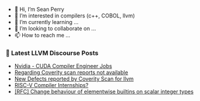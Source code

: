 - 👋 Hi, I’m Sean Perry
- 👀 I’m interested in compilers (c++, COBOL, llvm)
- 🌱 I’m currently learning ...
- 💞️ I’m looking to collaborate on ...
- 📫 How to reach me ...

<!---
s66perry/s66perry is a ✨ special ✨ repository because its `README.md` (this file) appears on your GitHub profile.
You can click the Preview link to take a look at your changes.
--->
### 📕 Latest LLVM Discourse Posts

<!-- DISCOURSE-LLVM:START -->
- [Nvidia - CUDA Compiler Engineer Jobs](https://discourse.llvm.org/t/nvidia-cuda-compiler-engineer-jobs/83914#post_1)
- [Regarding Coverity scan reports not available](https://discourse.llvm.org/t/regarding-coverity-scan-reports-not-available/83273#post_14)
- [New Defects reported by Coverity Scan for llvm](https://discourse.llvm.org/t/new-defects-reported-by-coverity-scan-for-llvm/83912#post_1)
- [RISC-V Compiler Internships?](https://discourse.llvm.org/t/risc-v-compiler-internships/83910#post_1)
- [[RFC] Change behaviour of elementwise builtins on scalar integer types](https://discourse.llvm.org/t/rfc-change-behaviour-of-elementwise-builtins-on-scalar-integer-types/83725#post_2)
<!-- DISCOURSE-LLVM:END -->
